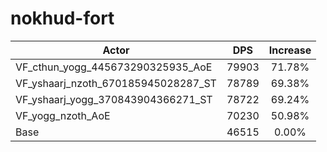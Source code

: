 # nokhud-fort
| Actor | DPS | Increase |
|---|:---:|:---:|
|VF_cthun_yogg_445673290325935_AoE|79903|71.78%|
|VF_yshaarj_nzoth_670185945028287_ST|78789|69.38%|
|VF_yshaarj_yogg_370843904366271_ST|78722|69.24%|
|VF_yogg_nzoth_AoE|70230|50.98%|
|Base|46515|0.00%|
